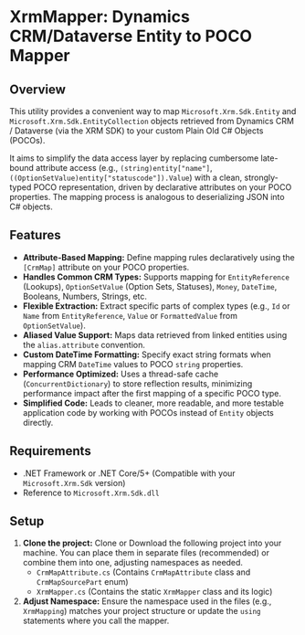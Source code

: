 ﻿# XrmMapper: Dynamics CRM/Dataverse Entity to POCO Mapper

## Overview

This utility provides a convenient way to map `Microsoft.Xrm.Sdk.Entity` and `Microsoft.Xrm.Sdk.EntityCollection` objects retrieved from Dynamics CRM / Dataverse (via the XRM SDK) to your custom Plain Old C# Objects (POCOs).

It aims to simplify the data access layer by replacing cumbersome late-bound attribute access (e.g., `(string)entity["name"]`, `((OptionSetValue)entity["statuscode"]).Value`) with a clean, strongly-typed POCO representation, driven by declarative attributes on your POCO properties. The mapping process is analogous to deserializing JSON into C# objects.

## Features

* **Attribute-Based Mapping:** Define mapping rules declaratively using the `[CrmMap]` attribute on your POCO properties.
* **Handles Common CRM Types:** Supports mapping for `EntityReference` (Lookups), `OptionSetValue` (Option Sets, Statuses), `Money`, `DateTime`, Booleans, Numbers, Strings, etc.
* **Flexible Extraction:** Extract specific parts of complex types (e.g., `Id` or `Name` from `EntityReference`, `Value` or `FormattedValue` from `OptionSetValue`).
* **Aliased Value Support:** Maps data retrieved from linked entities using the `alias.attribute` convention.
* **Custom DateTime Formatting:** Specify exact string formats when mapping CRM `DateTime` values to POCO `string` properties.
* **Performance Optimized:** Uses a thread-safe cache (`ConcurrentDictionary`) to store reflection results, minimizing performance impact after the first mapping of a specific POCO type.
* **Simplified Code:** Leads to cleaner, more readable, and more testable application code by working with POCOs instead of `Entity` objects directly.

## Requirements

* .NET Framework or .NET Core/5+ (Compatible with your `Microsoft.Xrm.Sdk` version)
* Reference to `Microsoft.Xrm.Sdk.dll`

## Setup

1.  **Clone the project:** Clone or Download the following project into your machine. You can place them in separate files (recommended) or combine them into one, adjusting namespaces as needed.
    * `CrmMapAttribute.cs` (Contains `CrmMapAttribute` class and `CrmMapSourcePart` enum)
    * `XrmMapper.cs` (Contains the static `XrmMapper` class and its logic)
2.  **Adjust Namespace:** Ensure the namespace used in the files (e.g., `XrmMapping`) matches your project structure or update the `using` statements where you call the mapper.
